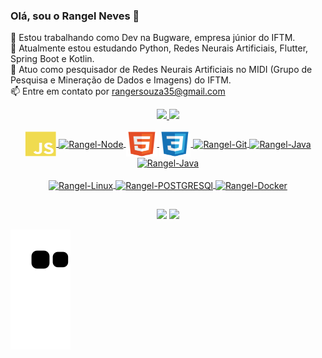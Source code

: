 ### Olá, sou o Rangel Neves 👋

🔭 Estou trabalhando como Dev na Bugware, empresa júnior do IFTM.
<br>
🌱 Atualmente estou estudando Python, Redes Neurais Artificiais, Flutter, Spring Boot e Kotlin.
<br>
👯 Atuo como pesquisador de Redes Neurais Artificiais no MIDI (Grupo de Pesquisa e Mineração de Dados e Imagens) do IFTM.
<br>
📫 Entre em contato por rangersouza35@gmail.com
<br>
<div align="center">
  <a href="https://github.com/Rangel64">
  <img height="180em" src="https://github-readme-stats.vercel.app/api?username=Rangel64&show_icons=true&theme=tokyonight&include_all_commits=true&count_private=true"/>
  <img height="180em" src="https://github-readme-stats.vercel.app/api/top-langs/?username=Rangel64&layout=compact&langs_count=7&theme=tokyonight"/>
</div>
<div align="center" style="display: inline_block"><br>
  <img align="center" alt="Rangel-Js" height="40" width="50" src="https://raw.githubusercontent.com/devicons/devicon/master/icons/javascript/javascript-plain.svg">
  <img align="center" alt="Rangel-Node" height="40" width="50" src="https://cdn.jsdelivr.net/gh/devicons/devicon/icons/nodejs/nodejs-original.svg" />
  <img align="center" alt="Rangel-HTML" height="40" width="50" src="https://raw.githubusercontent.com/devicons/devicon/master/icons/html5/html5-original.svg">
  <img align="center" alt="Rangel-CSS" height="40" width="50" src="https://raw.githubusercontent.com/devicons/devicon/master/icons/css3/css3-original.svg">
  <img align="center" alt="Rangel-Git" height="40" width="50" src="https://cdn.jsdelivr.net/gh/devicons/devicon/icons/git/git-original.svg" />
  <img align="center" alt="Rangel-Java" height="50" width="50" src="https://icongr.am/devicon/java-original-wordmark.svg?size=128&color=currentColor" />
  <img align="center" alt="Rangel-Java" height="50" width="50" src="https://icongr.am/devicon/python-original.svg?size=128&color=currentColor" />
  
  <br>
  <br>
  <img align="center" alt="Rangel-Linux" height="40" width="50" src="https://cdn.jsdelivr.net/gh/devicons/devicon/icons/linux/linux-original.svg" />
  <img align="center" alt="Rangel-POSTGRESQl" height="40" width="50"  src="https://icongr.am/devicon/postgresql-original.svg?size=128&color=currentColor" />
  <img align="center" alt="Rangel-Docker" height="60" width="80"  src="https://icongr.am/devicon/docker-original.svg?size=128&color=currentColor" />
 
</div>
  
  ##
 
<div align = "center"> 
  <a href = "rangersouza35@gmail.com"><img src="https://img.shields.io/badge/Gmail-D14836?style=for-the-badge&logo=gmail&logoColor=white" target="_blank"></a>
  <a href="https://www.linkedin.com/in/rangelneves/" target="_blank"><img src="https://img.shields.io/badge/-LinkedIn-%230077B5?style=for-the-badge&logo=linkedin&logoColor=white" target="_blank"></a> 
 
 
</div>

![snake gif](https://github.com/Rangel64/Rangel64/blob/output/github-contribution-grid-snake.svg)

